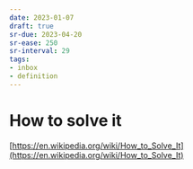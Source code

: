 ```yaml
---
date: 2023-01-07
draft: true
sr-due: 2023-04-20
sr-ease: 250
sr-interval: 29
tags:
- inbox
- definition
---
```


# How to solve it

[https://en.wikipedia.org/wiki/How_to_Solve_It](https://en.wikipedia.org/wiki/How_to_Solve_It)